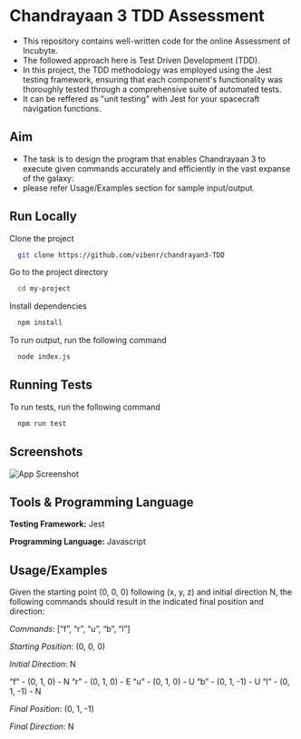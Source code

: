 
# Chandrayaan 3 TDD Assessment

- This repository contains well-written code for the online Assessment of Incubyte. 
- The followed approach here is Test Driven Development (TDD).
- In this project, the TDD methodology was employed using the Jest testing framework, ensuring that each component's functionality was thoroughly tested through a comprehensive suite of automated tests.
- It can be reffered as "unit testing" with Jest for your spacecraft navigation functions.




## Aim
- The task is to design the program that enables Chandrayaan 3 to execute given commands accurately and efficiently in the vast expanse of the galaxy:
- please refer Usage/Examples section for sample input/output.
## Run Locally

Clone the project

```bash
  git clone https://github.com/vibenr/chandrayan3-TDD 
```

Go to the project directory

```bash
  cd my-project
```

Install dependencies

```bash
  npm install
```

To run output, run the following command

```bash
  node index.js
```


## Running Tests

To run tests, run the following command

```bash
  npm run test
```


## Screenshots

![App Screenshot](https://via.placeholder.com/468x300?text=App+Screenshot+Here)


## Tools & Programming Language

**Testing Framework:** Jest

**Programming Language:** Javascript


## Usage/Examples

Given the starting point (0, 0, 0) following (x, y, z) and initial direction N, the following commands should result in the indicated final position and direction:

*Commands*: [“f”, “r”, “u”, “b”, “l”]

*Starting Position*: (0, 0, 0)

*Initial Direction*: N

“f” - (0, 1, 0) - N
“r” - (0, 1, 0) - E
“u” - (0, 1, 0) - U
“b” - (0, 1, -1) - U
“l” - (0, 1, -1) - N

*Final Position*: (0, 1, -1)

*Final Direction*: N

